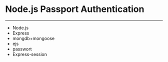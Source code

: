 # Node.js Passport Authentication
---
* Node.js
* Express
* mongdb+mongoose
* ejs
* passwort
* Express-session
